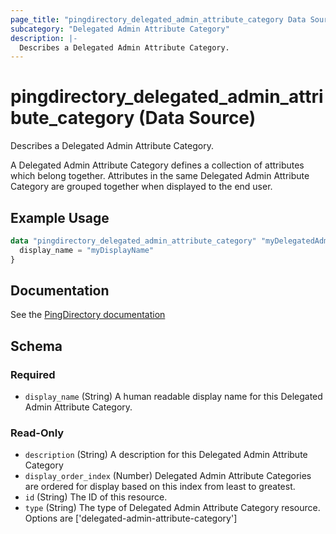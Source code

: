 ```yaml
---
page_title: "pingdirectory_delegated_admin_attribute_category Data Source - terraform-provider-pingdirectory"
subcategory: "Delegated Admin Attribute Category"
description: |-
  Describes a Delegated Admin Attribute Category.
---
```


# pingdirectory_delegated_admin_attribute_category (Data Source)

Describes a Delegated Admin Attribute Category.

A Delegated Admin Attribute Category defines a collection of attributes which belong together. Attributes in the same Delegated Admin Attribute Category are grouped together when displayed to the end user.

## Example Usage

```terraform
data "pingdirectory_delegated_admin_attribute_category" "myDelegatedAdminAttributeCategory" {
  display_name = "myDisplayName"
}
```

## Documentation
See the [PingDirectory documentation](https://docs.pingidentity.com/r/en-us/pingdirectory-93/pd_da_config_delegated_admin)

<!-- schema generated by tfplugindocs -->
## Schema

### Required

- `display_name` (String) A human readable display name for this Delegated Admin Attribute Category.

### Read-Only

- `description` (String) A description for this Delegated Admin Attribute Category
- `display_order_index` (Number) Delegated Admin Attribute Categories are ordered for display based on this index from least to greatest.
- `id` (String) The ID of this resource.
- `type` (String) The type of Delegated Admin Attribute Category resource. Options are ['delegated-admin-attribute-category']

